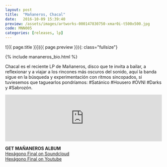 ```yaml
---
layout: post
title:  "Mañaneros, Chacal"
date:   2016-10-09 15:39:40
preview: /assets/images/artworks-000147830750-xmar0i-t500x500.jpg
code: MNN005
categories: [releases, lp]
---
```


![{{ page.title }}]({{ page.preview }}){: class="fullsize"}

{% include mananeros_bio.html %}

Chacal es el reciente LP de Mañaneros, disco que te invita a bailar, a reflexionar y a viajar a los rincones más oscuros del sonido, aquí la banda sigue en la búsqueda y experimentación con ritmos sincopados, si tuviesemos que taguearlos pondríamos: #Satánico #Housero #OVNI #Darks y #Sabrozón.

<iframe width="100%" scrolling="no" frameborder="no" src="https://w.soundcloud.com/player/?url=https%3A//api.soundcloud.com/playlists/193345742&amp;color=ff5500&amp;auto_play=false&amp;hide_related=false&amp;show_comments=true&amp;show_user=true&amp;show_reposts=false"></iframe>

**GET MAÑANEROS ALBUM**<br>
[Hexágono Final on Soundcloud](https://soundcloud.com/mananeros/sets/hexagonofinal)<br>
[Hexágono Final on Youtube](https://www.youtube.com/watch?v=aG5-YZx2JLA&list=PL9tNcJHjgqQEUzoXa1Gu4Y166S2x0MqaM)<br>
